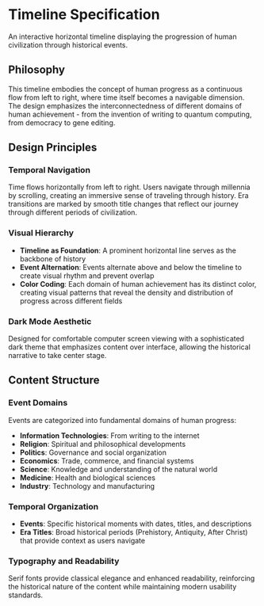 # Timeline Specification

An interactive horizontal timeline displaying the progression of human civilization through historical events.

## Philosophy

This timeline embodies the concept of human progress as a continuous flow from left to right, where time itself becomes a navigable dimension. The design emphasizes the interconnectedness of different domains of human achievement - from the invention of writing to quantum computing, from democracy to gene editing.

## Design Principles

### Temporal Navigation
Time flows horizontally from left to right. Users navigate through millennia by scrolling, creating an immersive sense of traveling through history. Era transitions are marked by smooth title changes that reflect our journey through different periods of civilization.

### Visual Hierarchy
- **Timeline as Foundation**: A prominent horizontal line serves as the backbone of history
- **Event Alternation**: Events alternate above and below the timeline to create visual rhythm and prevent overlap
- **Color Coding**: Each domain of human achievement has its distinct color, creating visual patterns that reveal the density and distribution of progress across different fields

### Dark Mode Aesthetic
Designed for comfortable computer screen viewing with a sophisticated dark theme that emphasizes content over interface, allowing the historical narrative to take center stage.

## Content Structure

### Event Domains
Events are categorized into fundamental domains of human progress:
- **Information Technologies**: From writing to the internet
- **Religion**: Spiritual and philosophical developments
- **Politics**: Governance and social organization
- **Economics**: Trade, commerce, and financial systems  
- **Science**: Knowledge and understanding of the natural world
- **Medicine**: Health and biological sciences
- **Industry**: Technology and manufacturing

### Temporal Organization
- **Events**: Specific historical moments with dates, titles, and descriptions
- **Era Titles**: Broad historical periods (Prehistory, Antiquity, After Christ) that provide context as users navigate

### Typography and Readability
Serif fonts provide classical elegance and enhanced readability, reinforcing the historical nature of the content while maintaining modern usability standards.
